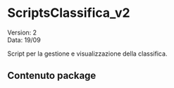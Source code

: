 # ScriptsClassifica_v2

Version: 2  
Data: 19/09



Script per la gestione e visualizzazione della classifica.  

## Contenuto package